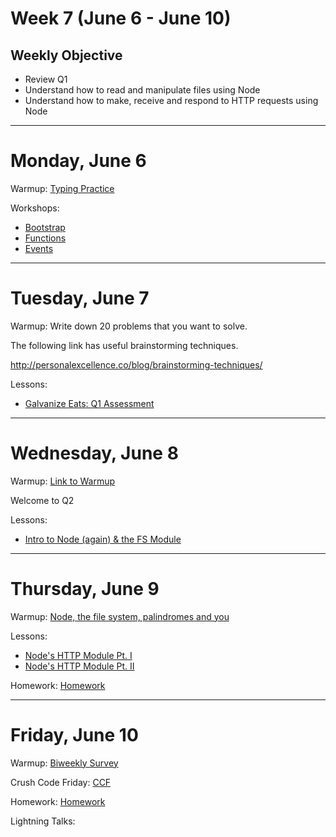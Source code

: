 # Week 7 (June 6 - June 10)

## Weekly Objective

- Review Q1
- Understand how to read and manipulate files using Node
- Understand how to make, receive and respond to HTTP requests using Node

---

# Monday, June 6

Warmup: [Typing Practice](https://typing.io/)

Workshops:

- [Bootstrap]()
- [Functions]()
- [Events]()

---

# Tuesday, June 7

Warmup: Write down 20 problems that you want to solve.

The following link has useful brainstorming techniques.

http://personalexcellence.co/blog/brainstorming-techniques/



Lessons:

- [Galvanize Eats: Q1 Assessment](/cohorts/68/articles/3194)

---

# Wednesday, June 8

Warmup: [Link to Warmup](http://www.codewars.com/kata/bingo-card)

Welcome to Q2

Lessons:

- [Intro to Node (again) & the FS Module](https://gist.github.com/JordanMajd/de32b9dffe7bafbc62f7f1495f7777d7)

---

# Thursday, June 9

Warmup: [Node, the file system, palindromes and you](https://github.com/gSchool/node-fs-palindrome-warmup)

Lessons:

- [Node's HTTP Module Pt. I](https://learn.galvanize.com/curriculums/56/articles/3159)
- [Node's HTTP Module Pt. II](https://learn.galvanize.com/curriculums/56/articles/3159)

Homework: [Homework](/cohorts/68/student_dashboard)

---

# Friday, June 10

Warmup: [Biweekly Survey](https://docs.google.com/forms/d/1XsnxPufkGL24Bnsa_8IxcyJT6-VudP4QC9VqbTbctAw/viewform?usp=send_form)

Crush Code Friday: [CCF](/cohorts/68/student_dashboard)

Homework: [Homework](/cohorts/68/student_dashboard)

Lightning Talks:
